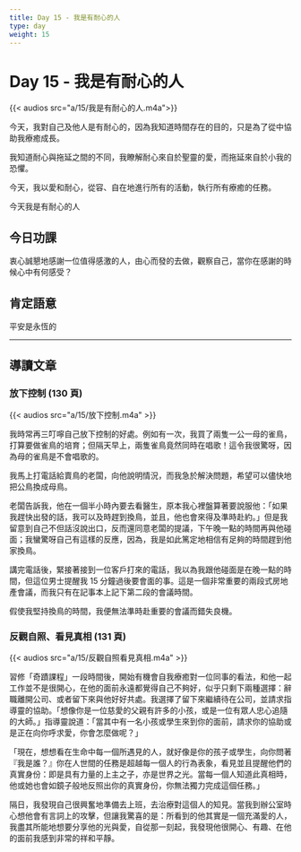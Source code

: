 ```yaml
---
title: Day 15 - 我是有耐心的人
type: day
weight: 15
---
```


# Day 15 - 我是有耐心的人

{{< audios src="a/15/我是有耐心的人.m4a">}}

今天，我對自己及他人是有耐心的，因為我知道時間存在的目的，只是為了從中協助我療癒成長。

我知道耐心與拖延之間的不同，我瞭解耐心來自於聖靈的愛，而拖延來自於小我的恐懼。

今天，我以愛和耐心，從容、自在地進行所有的活動，執行所有療癒的任務。

今天我是有耐心的人

## 今日功課

衷心誠懇地感謝一位值得感激的人，由心而發的去做，觀察自己，當你在感謝的時候心中有何感受？

## 肯定語意

平安是永恆的

---

## 導讀文章

### 放下控制 (130 頁)

{{< audios src="a/15/放下控制.m4a" >}}

我時常再三叮嚀自己放下控制的好處。例如有一次，我買了兩隻一公一母的雀鳥，打算要做雀鳥的培育；但隔天早上，兩隻雀鳥竟然同時在唱歌！這令我很驚呀，因為母的雀鳥是不會唱歌的。

我馬上打電話給賣鳥的老闆，向他說明情況，而我急於解決問題，希望可以儘快地把公鳥換成母鳥。

老闆告訴我，他在一個半小時內要去看醫生，原本我心裡盤算著要說服他：「如果我趕快出發的話，我可以及時趕到換鳥，並且，他也會來得及準時赴約。」但是我留意到自己不但話沒說出口，反而還同意老闆的提議，下午晚一點的時間再與他碰面；我蠻驚呀自己有這樣的反應，因為，我是如此篤定地相信有足夠的時間趕到他家換鳥。

講完電話後，緊接著接到一位客戶打來的電話，我以為我跟他碰面是在晚一點的時間，但這位男士提醒我 15 分鐘過後要會面的事。這是一個非常重要的兩段式房地產會議，而我只有在記事本上記下第二段的會議時間。

假使我堅持換鳥的時間，我便無法準時赴重要的會議而錯失良機。

### 反觀自照、看見真相 (131 頁)

{{< audios src="a/15/反觀自照看見真相.m4a" >}}

習修「奇蹟課程」一段時間後，開始有機會自我療癒對一位同事的看法，和他一起工作並不是很開心，在他的面前永遠都覺得自己不夠好，似乎只剩下兩種選擇：辭職離開公司、或者留下來與他好好共處。我選擇了留下來繼續待在公司，並請求指導靈的協助。「想像你是一位慈愛的父親有許多的小孩，或是一位有眾人忠心追隨的大師。」指導靈說道：「當其中有一名小孩或學生來到你的面前，請求你的協助或是正在向你呼求愛，你會怎麼做呢？」

「現在，想想看在生命中每一個所遇見的人，就好像是你的孩子或學生，向你問著『我是誰？』你在人世間的任務是超越每一個人的行為表象，看見並且提醒他們的真實身份：即是具有力量的上主之子，亦是世界之光。當每一個人知道此真相時，他或她也會如鏡子般地反照出你的真實身份，你無法獨力完成這個任務。」

隔日，我發現自己很興奮地準備去上班，去治療對這個人的知見。當我到辦公室時心想他會有言詞上的攻擊，但讓我驚喜的是：所看到的他其實是一個充滿愛的人，我盡其所能地想要分享他的光與愛，自從那一刻起，我發現他很開心、有趣、在他的面前我感到非常的祥和平靜。
